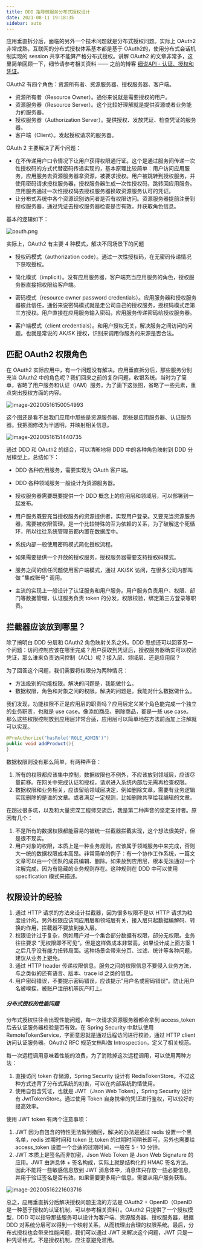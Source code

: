 ```yaml
---
title: DDD 指导微服务分布式授权设计
date: 2021-08-11 19:18:35
sidebar: auto
---
```


应用垂直拆分后，面临的另外一个技术问题就是分布式授权问题。实际上 OAuth2 非常成熟，互联网的分布式授权体系基本都是基于 OAuth2的，使用分布式会话机制实现的 session 共享不能算严格分布式授权。讲解 OAuth2 的文章非常多，这里简单回顾一下，细节请参考相关资料 ——  之前的博客 [细说API - 认证、授权和凭证](http://www.printf.cn/index.php/archives/api-authentication-authorization-credential.html)。



OAuth2 有四个角色：资源所有者、资源服务器、授权服务器、客户端。

- 资源所有者（Resource Owner）。通俗来说就是需要授权的用户。
- 资源服务器（Resource Server）。这个比较好理解就是提供资源或者业务能力的服务器。
- 授权服务器（Authorization Server）。提供授权、发放凭证、检查凭证的服务器。
- 客户端（Client）。发起授权请求的服务器。



OAuth 2  主要解决了两个问题：

- 在不传递用户口令情况下让用户获得权限通行证。这个是通过服务间传递一次性授权码的方式代替密码传递实现的，基本原理比较简单：用户访问应用服务，应用服务去资源服务器拿资源，被要求授权。用户被跳转到授权服务，并使用密码请求授权服务器，授权服务器生成一次性授权码，跳转回应用服务。应用服务通过一次性授权码去授权服务器换取资源服务认可的凭证。
- 让分布式系统中各个资源识别访问者是否有权限访问。资源服务器提前注册到授权服务器，通过凭证去授权服务器检查是否有效，并获取角色信息。



基本的逻辑如下：





![oauth.png](./ddd-micro-service-authorize-issue/3686456467.png)



实际上，OAuth2 有主要 4 种模式，解决不同场景下的问题

- 授权码模式（authorization code）。通过一次性授权码，在无密码传递情况下获取授权。

- 简化模式（implicit）。没有应用服务器，客户端充当应用服务的角色，授权服务器直接把权限给客户端。

- 密码模式（resource owner password credentials）。应用服务器和授权服务器彼此信任，通俗来说密码模式就是走公司自己的授权服务，授权码模式走第三方授权。用户直接在应用服务输入密码，应用服务传递密码给授权服务器。

- 客户端模式（client credentials）。和用户授权无关，解决服务之间访问的问题。也就是常说的 AK/SK 授权，识别来调用你服务的来源是否合法。



## 匹配 OAuth2 权限角色

在 OAuth2 实际应用中，有一个问题没有解决。应用垂直拆分后，那些服务分别充当 OAuth2 中的角色呢？我们回来之前的复杂问题，收银系统。当时为了简单，省略了用户服务和认证（IAM）服务，为了画下这张图，省略了一些元素，重点突出授权方面的内容。



![image-20200516150054993](./ddd-micro-service-authorize-issue/image-20200516150054993.png)





这个图还是看不出我们应用中那些是资源服务器、那些是应用服务器、认证服务器。我把图修改为半透明，并映射相关信息。

![image-20200516151440735](./ddd-micro-service-authorize-issue/image-20200516151440735.png)



通过 DDD 和 OAuth2 的结合，可以清晰地将 DDD 中的各种角色映射到 DDD 分层模型上。总结如下：



- DDD 各种应用服务，需要实现为 OAuth 客户端。

- DDD 各种领域服务一般设计为资源服务器。

- 授权服务器需要既要提供一个 DDD 概念上的应用层和领域层，可以部署到一起发布。

- 用户服务既要充当授权服务的资源提供者，实现用户登录。又要充当资源服务器，需要被权限管理。是一个比较特殊的互为依赖的关系，为了破解这个死循环，所以往往系统管理员都内置在数据库中。

- 系统内部一般使用密码模式简化授权流程。

- 如果需要提供一个开放的授权服务，授权服务器需要支持授权码模式。

- 服务之间的信任问题使用客户端模式，通过 AK/SK 访问，在很多公司内部叫做 ”集成账号“ 调用。

- 主流的实现上一般设计了认证服务和用户服务。用户服务负责用户、权限、部门等数据管理，认证服务负责 token 的分发，权限校验，绑定第三方登录等职责。

  

## 拦截器应该放到哪里？

除了搞明白 DDD 分层和 OAuth2 角色映射关系之外。DDD 思想还可以回答另一个问题：访问控制应该在哪里完成？用户获取到凭证后，授权服务器确实可以校验凭证，那么谁来负责访问控制（ACL）呢？接入层、领域层、还是应用层？



为了回答这个问题，我们需要将权限分为两种情况：



- 方法级别的功能权限。解决的问题是，我能做什么。
- 数据权限，角色和对象之间的权限。解决的问题是，我能对什么数据做什么。



我们发现，功能权限不正是应用层的职责吗？应用层定义某个角色能完成一个独立的业务职责，也就是 use case。像添加商品、删除商品，都是一些 use case。那么这些权限控制放到应用层非常合适，应用层可以简单地在方法前面加上注解就可以实现。

```java
@PreAuthorize("hasRole('ROLE_ADMIN')")
public void addProduct(){
}
```



数据权限则没有那么简单，有两种声音：

1. 所有的权限都应该集中控制，数据权限也不例外，不应该放到领域层，应该尽量前移。在网关中完成认证和授权，请求进入系统内部后无需再检查权限。
2. 数据权限和业务相关，应该留给领域层决定，例如删除文章，需要有业务逻辑实现删除的是谁的文章。或者满足一定规则，比如删除共享给我编辑的文章。

在趟过很多坑，以及和大量资深工程师交流后，我是第二种声音的坚定支持者。原因有几个：

1. 不是所有的数据权限都能容易的被统一拦截器拦截实现，这个想法很美好，但是很不现实。
2. 用户对象的权限，本质上是一种业务规则，应该属于领域服务中来完成，否则大一统的数据权限成本高昂。非常简单的例子：有一个协作工作系统，一篇文文章可以由一个团队的成员编辑、删除。如果放到应用层，根本无法通过一个注解完成，因为有隐藏的业务规则存在。这种规则在 DDD 中可以使用 specification 模式来描述。



## 权限设计的经验

1. 通过 HTTP 请求的方法来设计拦截器，因为很多权限不是以 HTTP 请求为粒度设计的。另外权限应该同应用层和领域层有关，接入层只起数据编解码、转换的作用，拦截器不要放到接入层。
2. 权限设计过于复杂，例如用户对一个集合部分数据有权限，部分无权限。业务往往要求 ”无权限即不可见“。但是这样做成本非常高，如果设计成上面方案 1 之后几乎没有能力扭转局面。这种场景会带来分页、过滤、统计等各种问题，建议从业务上避免。
3. 通过 HTTP  header 传递权限信息。服务之间的权限信息不要侵入业务方法，与之类似的还有语言、版本、trace id 之类的信息。
4. 用户密码错误，不要提示密码错误，应该提示”用户名或密码错误“。防止用户名被嗅探，被账户注册机等灰产盯上。



##### 分布式授权的性能问题

分布式授权往往会出现性能问题，每一次请求资源服务器都会拿到 access_token 后去认证服务器校验是否有效。在 Spring Security 中默认使用 RemoteTokenService，字面意思就是通过远程访问进行校验，通过 HTTP client 访问认证服务器。OAuth2 RFC 规范文档叫做 Introspection，定义了相关规范。

每一次远程调用意味着性能的浪费，为了消除掉这次远程调用，可以使用两种方法：

1. 直接访问 token 存储源，Spring Security 设计有 RedisTokenStore。不过这种方式违背了分布式系统的初衷，可以在内部系统酌情使用。
2. 使用自包含凭证，也就是 JWT（Json Web Token），Spring Security 设计有 JwtTokenStore。通过使用 Token 自身携带的凭证进行鉴权，可以较好的提高效率。



使用 JWT token 有两个注意事项：

1. JWT 因为自包含的特性无法做到撤回，解决的办法是通过 redis 设置一个黑名单，redis 过期时间和 token 比 token 的过期时间稍长即可。另外也需要给 access_token 设置一个合适的过期时间，一般在 5 - 10 分钟。
2. JWT 本质上是签名而非加密，Json Web Token 是 Json Web Signature 的应用。JWT 由消息体 + 签名构成，实际上就是结构化的 HMAC 签名方法。因此不能将一些敏感信息放到 JWT 消息体中，消息体只存放一些必要信息，并用于验证签名是否有效。如果需要更多用户信息，需要从用户服务获取。



![image-20200516221603716](./ddd-micro-service-authorize-issue/image-20200516221603716.png)



总之，应用垂直拆分后解决授权问题主流的方法是 OAuth2 + OpenID（OpenID 是一种基于授权的认证机制，可以参考相关资料）。OAuth2 只提供了一个授权模型，DDD 可以指导那些服务可以设计为客户端、资源服务器、授权服务器，根据 DDD 对系统分层可以得到一个映射关系，从而梳理出合理的权限系统。最后，分布式授权也会带来性能问题，我们可以通过 JWT 来解决这个问题，JWT 只是一种凭证格式，不是授权机制，应注意避免滥用。
